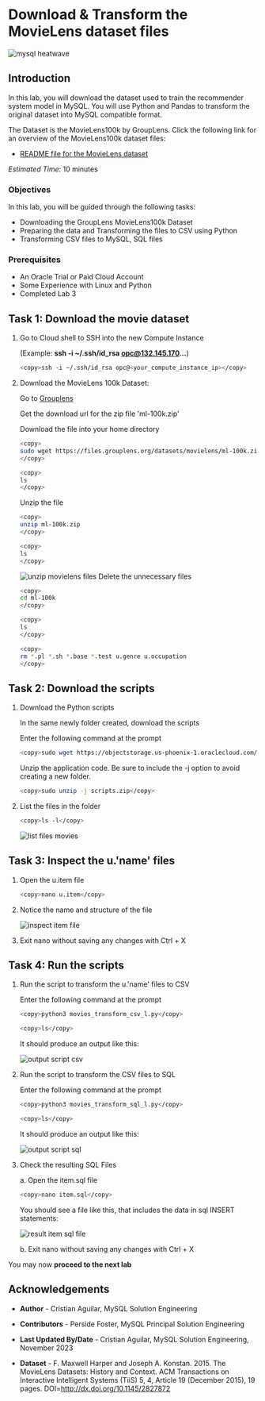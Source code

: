 # Download & Transform the MovieLens dataset files

![mysql heatwave](./images/mysql-heatwave-logo.jpg "mysql heatwave")

## Introduction

In this lab, you will download the dataset used to train the recommender system model in MySQL. You will use Python and Pandas to transform the original dataset into MySQL compatible format.

The Dataset is the MovieLens100k by GroupLens. Click the following link for an overview of the MovieLens100k dataset files:

- [README file for the MovieLens dataset](https://files.grouplens.org/datasets/movielens/ml-100k-README.txt)

_Estimated Time:_ 10 minutes

### Objectives

In this lab, you will be guided through the following tasks:

- Downloading the GroupLens MovieLens100k Dataset
- Preparing the data and Transforming the files to CSV using Python
- Transforming CSV files to MySQL, SQL files

### Prerequisites

- An Oracle Trial or Paid Cloud Account
- Some Experience with Linux and Python
- Completed Lab 3

## Task 1: Download the movie dataset

1. Go to Cloud shell to SSH into the new Compute Instance

     (Example: **ssh -i ~/.ssh/id_rsa opc@132.145.170...**)

    ```bash
    <copy>ssh -i ~/.ssh/id_rsa opc@<your_compute_instance_ip></copy>
    ```

2. Download the MovieLens 100k Dataset:

    Go to [Grouplens](https://grouplens.org/datasets/movielens/100k/)

    Get the download url for the zip file 'ml-100k.zip'

    Download the file into your home directory

    ```bash
    <copy>
    sudo wget https://files.grouplens.org/datasets/movielens/ml-100k.zip
    </copy>
    ```

    ```bash
    <copy>
    ls
    </copy>
    ```

    Unzip the file

    ```bash
    <copy>
    unzip ml-100k.zip
    </copy>
    ```

    ```bash
    <copy>
    ls
    </copy>
    ```

    ![unzip movielens files](./images/unzip-movielens-files.png "unzip-movielens-files")
    Delete the unnecessary files

    ```bash
    <copy>
    cd ml-100k
    </copy>
    ```

    ```bash
    <copy>
    ls
    </copy>
    ```

    ```bash
    <copy>
    rm *.pl *.sh *.base *.test u.genre u.occupation
    </copy>
    ```

## Task 2: Download the scripts

1. Download the Python scripts

    In the same newly folder created, download the scripts

    Enter the following command at the prompt

    ```bash
    <copy>sudo wget https://objectstorage.us-phoenix-1.oraclecloud.com/p/uaOgU_UDi0OIvgvS1R0-UPSD9PqK0UXHtojya5VZrrFtTbssGq_8dhNNmmkUnFyb/n/idazzjlcjqzj/b/bucket-images/o/scripts.zip</copy>
    ```

    Unzip the application code. Be sure to include the -j option to avoid creating a new folder.

    ```bash
    <copy>sudo unzip -j scripts.zip</copy>
    ```

2. List the files in the folder

    ```bash
    <copy>ls -l</copy>
    ```

    ![list files movies](./images/list-files-movies.png "list-files-movies ")

## Task 3: Inspect the u.'name' files

1. Open the u.item file

    ```bash
    <copy>nano u.item</copy>
    ```

2. Notice the name and structure of the file

    ![inspect item file](./images/inspect-item-file.png "inspect-item-file ")

3. Exit nano without saving any changes with Ctrl + X

## Task 4: Run the scripts

1. Run the script to transform the u.'name' files to CSV

    Enter the following command at the prompt

    ```bash
    <copy>python3 movies_transform_csv_l.py</copy>
    ```

     ```bash
    <copy>ls</copy>
    ```

    It should produce an output like this:

    ![output script csv](./images/output-script-csv.png "output-script-csv")

2. Run the script to transform the CSV files to SQL

    Enter the following command at the prompt

    ```bash
    <copy>python3 movies_transform_sql_l.py</copy>
    ```

     ```bash
    <copy>ls</copy>
    ```

    It should produce an output like this:

    ![output script sql](./images/output-script-sql.png "output-script-sql")

3. Check the resulting SQL Files

    a. Open the item.sql file

    ```bash
    <copy>nano item.sql</copy>
    ```

    You should see a file like this, that includes the data in sql INSERT statements:

    ![result item sql file](./images/result-item-sql-file.png "result-item-sql-file")

    b. Exit nano without saving any changes with Ctrl + X

You may now **proceed to the next lab**

## Acknowledgements

- **Author** - Cristian Aguilar, MySQL Solution Engineering
- **Contributors** - Perside Foster, MySQL Principal Solution Engineering
- **Last Updated By/Date** - Cristian Aguilar, MySQL Solution Engineering, November 2023

- **Dataset** - F. Maxwell Harper and Joseph A. Konstan. 2015. The MovieLens Datasets:
History and Context. ACM Transactions on Interactive Intelligent
Systems (TiiS) 5, 4, Article 19 (December 2015), 19 pages.
DOI=http://dx.doi.org/10.1145/2827872